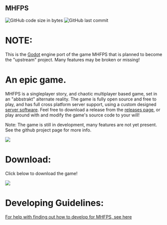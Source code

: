 MHFPS
-------
![GitHub code size in bytes](https://img.shields.io/github/repo-size/Zekiah-A/MHFPS-GD) ![GitHub last commit](https://img.shields.io/github/last-commit/Zekiah-A/MHFPS-GD?label=Last%20Update) 

NOTE:
=============
This is the [Godot](https://github.com/godotengine/godot) engine port of the game MHFPS that is planned to become the "upstream" project. Many features may be broken or missing!

An epic game.
=============
MHFPS is a singleplayer story, and chaotic multiplayer based game, set in an "abbstrakt" alternate reality. The game is fully open source and free to play, and has full cross platform server support, using a custom designed [server software](https://www.github.com/Zekiah-A/MHFPS-Server). Feel free to download a release from the [releases page](https://www.github.com/Zekiah-A/MHFPS/releases), or play around with and modify the game's source code to your will!

Note: The game is still in development, many features are not yet present. See the github project page for more info.

![](https://raw.githubusercontent.com/Zekiah-A/MHFPS/master/MHFPS_Title.png)

Download:
=========

Click below to download the game!

[![](https://img.shields.io/badge/Download-Click%20here!-blue?style=for-the-badge&logo=appveyor)](https://github.com/Zekiah-A/MHFPS-GD/releases)

Developing Guidelines:
======================
[For help with finding out how to develop for MHFPS, see here](CONTRIBUTING.md)